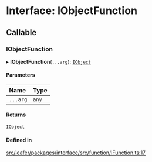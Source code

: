 # Interface: IObjectFunction

## Callable

### IObjectFunction

▸ **IObjectFunction**(`...arg`): [`IObject`](IObject.md)

#### Parameters

| Name | Type |
| :------ | :------ |
| `...arg` | `any` |

#### Returns

[`IObject`](IObject.md)

#### Defined in

[src/leafer/packages/interface/src/function/IFunction.ts:17](https://github.com/leaferjs/leafer/blob/ce388543b1c91bc943ac7537f94ff47adf234c5d/packages/interface/src/function/IFunction.ts#L17)

